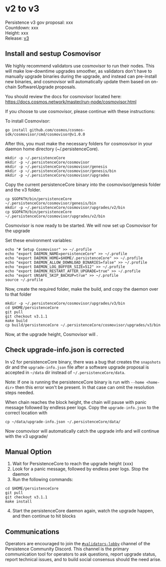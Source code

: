 # v2 to v3

Persistence v3 gov proposal: xxx \
Countdown: xxx \
Height: xxx \
Release: [v3](https://github.com/persistenceOne/persistenceCore/releases/tag/v3.1.1)

## Install and sestup Cosmovisor
We highly recommend validators use cosmovisor to run their nodes. This will make low-downtime
upgrades smoother, as validators don't have to manually upgrade binaries during the upgrade,
and instead can pre-install new binaries, and cosmovisor will automatically update them based
on on-chain SoftwareUpgrade proposals.

You should review the docs for cosmovisor located here: https://docs.cosmos.network/master/run-node/cosmovisor.html

If you choose to use cosmovisor, please continue with these instructions:

To install Cosmovisor:
```
go install github.com/cosmos/cosmos-sdk/cosmovisor/cmd/cosmovisor@v1.0.0
```
After this, you must make the necessary folders for cosmosvisor in your daemon home directory (~/.persistenceCore).
```
mkdir -p ~/.persistenceCore
mkdir -p ~/.persistenceCore/cosmovisor
mkdir -p ~/.persistenceCore/cosmovisor/genesis
mkdir -p ~/.persistenceCore/cosmovisor/genesis/bin
mkdir -p ~/.persistenceCore/cosmovisor/upgrades
```

Copy the current persistenceCore binary into the cosmovisor/genesis folder and the v3 folder.
```
cp $GOPATH/bin/persistenceCore ~/.persistenceCore/cosmovisor/genesis/bin
mkdir -p ~/.persistenceCore/cosmovisor/upgrades/v2/bin
cp $GOPATH/bin/persistenceCore ~/.persistenceCore/cosmovisor/upgrades/v2/bin
```

Cosmovisor is now ready to be started. We will now set up Cosmovisor for the upgrade

Set these environment variables:
```
echo "# Setup Cosmovisor" >> ~/.profile
echo "export DAEMON_NAME=persistenceCore" >> ~/.profile
echo "export DAEMON_HOME=$HOME/.persistenceCore" >> ~/.profile
echo "export DAEMON_ALLOW_DOWNLOAD_BINARIES=false" >> ~/.profile
echo "export DAEMON_LOG_BUFFER_SIZE=512" >> ~/.profile
echo "export DAEMON_RESTART_AFTER_UPGRADE=true" >> ~/.profile
echo "export UNSAFE_SKIP_BACKUP=true" >> ~/.profile
source ~/.profile
```

Now, create the required folder, make the build, and copy the daemon over to that folder
```
mkdir -p ~/.persistenceCore/cosmovisor/upgrades/v3/bin
cd $HOME/persistenceCore
git pull
git checkout v3.1.1
make build
cp build/persistenceCore ~/.persistenceCore/cosmovisor/upgrades/v3/bin
```
Now, at the upgrade height, Cosmovisor will .

## Check upgrade-info.json is corrected
In v2 for persistenceCore binary, there was a bug that creates the `snapshots` dir and the `upgrade-info.json`
file after a software upgrade proposal is accepted in `~/data` dir instead of `~/.persistenceCore/data`.

Note: If one is running the persistenceCore binary is run with `--home <home-dir>` then this error won't be present.
In that case can omit the resolution steps needed.

When chain reaches the block height, the chain will pause with panic message followed by endless peer logs.
Copy the `upgrade-info.json` to the correct location with
```
cp ~/data/upgrade-info.json ~/.persistenceCore/data/
```

Now cosmovisor will automatically catch the upgrade info and will continue with the v3 upgrade/

## Manual Option
1. Wait for PersistenceCore to reach the upgrade height (xxx)
2. Look for a panic message, followed by endless peer logs. Stop the daemon
3. Run the following commands:
```
cd $HOME/persistenceCore
git pull
git checkout v3.1.1
make install
```
4. Start the persistenceCore daemon again, watch the upgrade happen, and then continue to hit blocks

## Communications
Operators are encouraged to join the [`#validators-lobby`](https://discord.gg/hwbynVYDZ7)
channel of the Persistence Community Discord. This channel is the primary communication tool
for operators to ask questions, report upgrade status, report technical issues, and to build
social consensus should the need arise.
